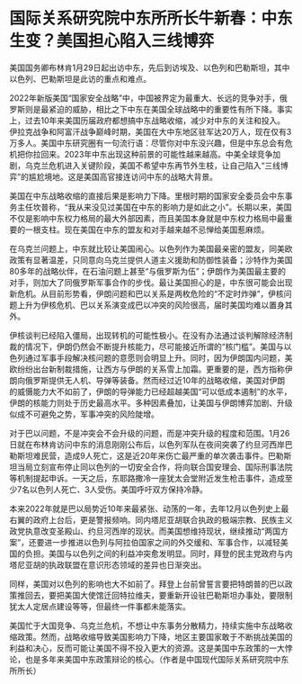 # 国际关系研究院中东所所长牛新春：中东生变？美国担心陷入三线博弈

美国国务卿布林肯1月29日起出访中东，先后到访埃及、以色列和巴勒斯坦，其中以色列、巴勒斯坦是此访的重点和难点。

2022年新版美国“国家安全战略”中，中国被界定为最重大、长远的竞争对手，俄罗斯则是最紧迫的威胁，相比之下中东在美国全球战略中的重要性有所下降。事实上，过去10年来美国历届政府都想搞中东战略收缩，减少对中东的关注和投入。伊拉克战争和阿富汗战争巅峰时期，美国在大中东地区驻军达20万人，现在仅有3万多人。美国中东研究圈有一句流行语：尽管你对中东没兴趣，但是中东总会有危机把你拉回来。2023年中东出现这种前景的可能性越来越高。中美全球竞争加剧，乌克兰危机进入关键阶段，美国不希望中东再节外生枝，让自己陷入“三线博弈”的尴尬境地。这是美国高官接连访问中东的战略大背景。

美国在中东战略收缩的直接后果是影响力下降。里根时期的国家安全委员会中东事务主任坎普称，“我从来没见过美国在中东的影响力是如此之小”。长期以来，美国不仅是影响中东权力格局的最大外部因素，而且美国本身就是中东权力格局中最重要的一根支柱。现在美国在中东的盟友和对手越来越不忌惮给美国惹麻烦。

在乌克兰问题上，中东就比较让美国闹心。以色列作为美国最亲密的盟友，同美欧政策有显著温差，只同意向乌克兰提供人道主义援助和防御性装备；沙特作为美国80多年的战略伙伴，在石油问题上甚至“与俄罗斯为伍”；伊朗作为美国最主要的对手，则加大了同俄罗斯军事合作的步伐。最让美国担心的是，中东很可能会出现新危机。从目前形势看，伊朗问题和巴以关系是两枚危险的“不定时炸弹”，伊核问题上升为伊核危机、巴以关系演变成巴以冲突的风险很高，届时美国均难以置身其外。

伊核谈判已经陷入僵局，出现转机的可能性极小。在没有办法通过谈判解除经济制裁的情况下，伊朗仍然会不断提升核能力，尽可能接近所谓的“核门槛”。美国与以色列通过军事手段解决核问题的意愿则会明显上升。同时，因为伊朗国内问题，美欧纷纷出台新制裁措施，让西方与伊朗的关系雪上加霜。更重要的是，西方指称伊朗向俄罗斯提供无人机、导弹等装备。然而经过近10年的战略收缩，美国对伊朗的威慑能力大不如前了，伊朗的导弹能力已经超越美国“可以低成本遏制”的水平，伊朗的核能力则处于历史最高水平。多种因素叠加，让美国与伊朗博弈加剧、升级似成不可避免之势，军事冲突的风险陡增。

对于巴以问题，不是冲突会不会升级的问题，而是冲突升级的程度和范围。1月26日就在布林肯访问中东的消息刚刚公布后，以色列军队在夜间突袭了约旦河西岸巴勒斯坦难民营，造成9人死亡，这是近20年来伤亡最严重的单次袭击事件。巴勒斯坦当局立刻宣布停止同以色列的一切安全合作，将向联合国安理会、国际刑事法院等机制提起申诉。一天之后，东耶路撒冷一座犹太会堂附近发生枪击事件，造成至少7名以色列人死亡、3人受伤。美国呼吁双方保持冷静。

本来2022年就是巴以局势近10年来最紧张、动荡的一年，去年12月以色列史上最右翼的政府上台后，更是警报频响。同内塔尼亚胡联合执政的极端宗教、民族主义政党执意改变圣殿山、约旦河西岸的现状。而美国想维持现状，继续推动“两国方案”，还要进一步推进以色列与阿拉伯国家之间的外交缓和、军事合作，以减轻美国的负担。美国与以色列之间的利益冲突愈发明显。同时，拜登的民主党政府与内塔尼亚胡的执政联盟在意识形态领域的差异也日渐突出。

同样，美国对以色列的影响也大不如前了。拜登上台前曾誓言要把特朗普的巴以政策推回去，要把美国大使馆迁回特拉维夫，要重新开设驻巴勒斯坦办事处，要限制犹太人定居点建设等等，但最终一件事都未能落实。

美国忙于大国竞争、乌克兰危机，不想让中东事务分散精力，持续实施中东战略收缩政策。然而，战略收缩导致美国影响力下降，地区主要国家敢于不断挑战美国的利益和决心，反而可能让美国不得不投入更大的资源。这是美国中东政策的一大悖论，也是多年来美国中东政策辩论的核心。（作者是中国现代国际关系研究院中东所所长）

